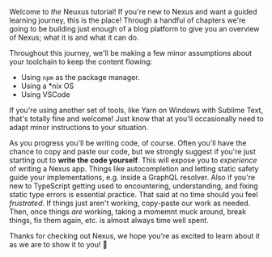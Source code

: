 Welcome to _the_ Neuxus tutorial! If you're new to Nexus and want a guided learning journey, this is the place! Through a handful of chapters we're going to be building just enough of a blog platform to give you an overview of Nexus; what it is and what it can do.

Throughout this journey, we'll be making a few minor assumptions about your toolchain to keep the content flowing:

- Using `npm` as the package manager.
- Using a \*nix OS
- Using VSCode

If you're using another set of tools, like Yarn on Windows with Sublime Text, that's totally fine and welcome! Just know that at you'll occasionally need to adapt minor instructions to your situation.

As you progress you'll be writing code, of course. Often you'll have the chance to copy and paste our code, but we strongly suggest if you're just starting out to **write the code yourself**. This will expose you to _experience_ of writing a Nexus app. Things like autocompletion and letting static safety guide your implementations, e.g. inside a GraphQL resolver. Also if you're new to TypeScript getting used to encountering, understanding, and fixing static type errors is essential practice. That said at no time should you feel _frustrated_. If things just aren't working, copy-paste our work as needed. Then, once things _are_ working, taking a momemnt muck around, break things, fix them again, etc. is almost always time well spent.

Thanks for checking out Nexus, we hope you're as excited to learn about it as we are to show it to you! :rocket:
